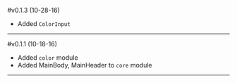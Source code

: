 #v0.1.3 (10-28-16)
* Added `ColorInput`

---
#v0.1.1 (10-18-16)
* Added `color` module
* Added MainBody, MainHeader to `core` module

---
